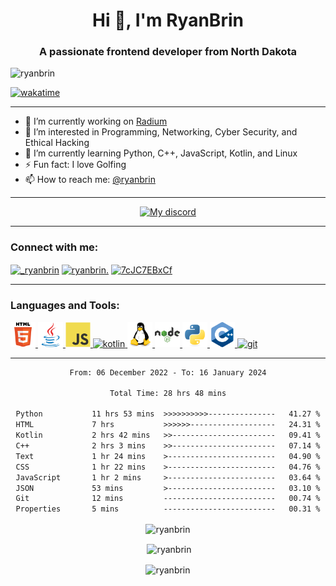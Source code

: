 <h1 align="center">Hi 👋, I'm RyanBrin</h1>

<h3 align="center">A passionate frontend developer from North Dakota</h3>

<p align="left"> <img src="https://komarev.com/ghpvc/?username=ryanbrin&label=Profile%20views&color=0e75b6&style=flat" alt="ryanbrin" /> </p>

[![wakatime](https://wakatime.com/badge/user/efbea6b8-0413-406e-acdb-c0a64ccf466a.svg)](https://wakatime.com/@efbea6b8-0413-406e-acdb-c0a64ccf466a)

---

- 🔭 I’m currently working on [Radium](https://github.com/RyanBrin/Radium)
- 👀 I’m interested in Programming, Networking, Cyber Security, and Ethical Hacking
- 🌱 I’m currently learning Python, C++, JavaScript, Kotlin, and Linux
- ⚡ Fun fact: I love Golfing
- 📫 How to reach me: [@ryanbrin](https://discord.com/users/852979622709690438)

---

<p align="center">
    <a href="https://discord.com/users/852979622709690438"">
        <img alt="My discord" src="https://lanyard.cnrad.dev/api/852979622709690438?hideBadges=false&hideStatus=false">
    </a>
</p>

<div align="center">

---

<h3 align="left">Connect with me:</h3>
<p align="left">
<a href="https://twitter.com/_ryanbrin" target="blank"><img align="center" src="https://raw.githubusercontent.com/rahuldkjain/github-profile-readme-generator/master/src/images/icons/Social/twitter.svg" alt="_ryanbrin" height="30" width="40" /></a>
<a href="https://www.youtube.com/channel/UCLrUFlO7znlkE6prGIMm02w" target="blank"><img align="center" src="https://raw.githubusercontent.com/rahuldkjain/github-profile-readme-generator/master/src/images/icons/Social/youtube.svg" alt="ryanbrin." height="30" width="40" /></a>
<a href="https://discord.gg/7cJC7EBxCf" target="blank"><img align="center" src="https://raw.githubusercontent.com/rahuldkjain/github-profile-readme-generator/master/src/images/icons/Social/discord.svg" alt="7cJC7EBxCf" height="30" width="40" /></a>
</p>

---

<h3 align="left">Languages and Tools:</h3>
<p align="left"> <a href="https://www.w3.org/html/" target="_blank" rel="noreferrer"> <img src="https://raw.githubusercontent.com/devicons/devicon/master/icons/html5/html5-original-wordmark.svg" alt="html5" width="40" height="40"/> </a> <a href="https://www.java.com" target="_blank" rel="noreferrer"> <img src="https://raw.githubusercontent.com/devicons/devicon/master/icons/java/java-original.svg" alt="java" width="40" height="40"/> </a> <a href="https://developer.mozilla.org/en-US/docs/Web/JavaScript" target="_blank" rel="noreferrer"> <img src="https://raw.githubusercontent.com/devicons/devicon/master/icons/javascript/javascript-original.svg" alt="javascript" width="40" height="40"/> </a> <a href="https://kotlinlang.org" target="_blank" rel="noreferrer"> <img src="https://www.vectorlogo.zone/logos/kotlinlang/kotlinlang-icon.svg" alt="kotlin" width="40" height="40"/> </a> <a href="https://www.linux.org/" target="_blank" rel="noreferrer"> <img src="https://raw.githubusercontent.com/devicons/devicon/master/icons/linux/linux-original.svg" alt="linux" width="40" height="40"/> </a> <a href="https://nodejs.org" target="_blank" rel="noreferrer"> <img src="https://raw.githubusercontent.com/devicons/devicon/master/icons/nodejs/nodejs-original-wordmark.svg" alt="nodejs" width="40" height="40"/> </a> <a href="https://www.python.org" target="_blank" rel="noreferrer"> <img src="https://raw.githubusercontent.com/devicons/devicon/master/icons/python/python-original.svg" alt="python" width="40" height="40"/> </a> <a href="https://www.w3schools.com/cpp/" target="_blank" rel="noreferrer"> <img src="https://raw.githubusercontent.com/devicons/devicon/master/icons/cplusplus/cplusplus-original.svg" alt="cplusplus" width="40" height="40"/> </a> <a href="https://git-scm.com/" target="_blank" rel="noreferrer"> <img src="https://www.vectorlogo.zone/logos/git-scm/git-scm-icon.svg" alt="git" width="40" height="40"/> </p>

---

<!--START_SECTION:waka-->

```txt
From: 06 December 2022 - To: 16 January 2024

Total Time: 28 hrs 48 mins

Python           11 hrs 53 mins  >>>>>>>>>>---------------   41.27 %
HTML             7 hrs           >>>>>>-------------------   24.31 %
Kotlin           2 hrs 42 mins   >>-----------------------   09.41 %
C++              2 hrs 3 mins    >>-----------------------   07.14 %
Text             1 hr 24 mins    >------------------------   04.90 %
CSS              1 hr 22 mins    >------------------------   04.76 %
JavaScript       1 hr 2 mins     >------------------------   03.64 %
JSON             53 mins         >------------------------   03.10 %
Git              12 mins         -------------------------   00.74 %
Properties       5 mins          -------------------------   00.31 %
```

<!--END_SECTION:waka-->

<p><img align="center" src="https://github-readme-stats.vercel.app/api/top-langs?username=ryanbrin&show_icons=true&locale=en&layout=compact" alt="ryanbrin" /></p>

<p>&nbsp;<img align="center" src="https://github-readme-stats.vercel.app/api?username=ryanbrin&show_icons=true&locale=en" alt="ryanbrin" /></p>

<p><img align="center" src="https://github-readme-streak-stats.herokuapp.com/?user=ryanbrin&" alt="ryanbrin" /></p>
